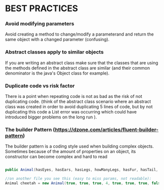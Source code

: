 # BEST PRACTICES

### Avoid modifying parameters
Avoid creating a method to change/modify a parameterand and return the same object with a changed parameter (confusing).

### Abstract classes apply to similar objects
If you are writing an abstract class make sure that the classes that are using the methods defined in the abstract class are similar (and their common denominator is the java's Object class for example).


### Duplicate code vs risk factor
There is a point when repeating code is not as bad as the risk of not duplicating code. (think of the abstract class scenario where an abstract class was created in order to avoid duplicating 5 lines of code, but by not duplicating this code a List<Type> error was occurring which could have introduced bigger problems on the long run ).


### The builder Pattern (https://dzone.com/articles/fluent-builder-pattern)
The builder pattern is a coding style used when building complex objects. Sometimes because of the amount of properties on an object, its constructor can become complex and hard to read
```java

public Animal(hasEyes, hasEars, hasLegs, howManyLegs, hasFur, hasTail, canEat, canSwim, canFly);

//on another file you see this (easy to miss params, not readable):
Animal cheetah = new Animal(true, true, true, 4, true, true, true, false)






```
